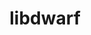 ---
title: "libdwarf"
layout: cache
categories: [package, develop-2023-08-27]
meta: {"versions": ["20180129"], "compilers": ["gcc@=11.1.0", "gcc@=11.3.0"], "oss": ["ubuntu20.04", "ubuntu22.04"], "platforms": ["linux"], "targets": ["ppc64le", "x86_64_v3"], "stacks": ["e4s", "e4s-power", "root", "tutorial"], "num_specs": 3, "num_specs_by_stack": {"e4s-power": 1, "root": 3, "e4s": 1, "tutorial": 1}}
spec_details: [{"hash": "ukk7z3qvhgfsojf6l3xmei3ueola4fts", "compiler": "gcc@=11.1.0", "versions": ["20180129"], "os": "ubuntu20.04", "platform": "linux", "target": "ppc64le", "variants": ["build_system=generic"], "stacks": ["e4s-power", "root"], "size": "-", "tarball": "https://binaries.spack.io/releases/develop-2023-08-27/build_cache/linux-ubuntu20.04-ppc64le/gcc-11.1.0/libdwarf-20180129/linux-ubuntu20.04-ppc64le-gcc-11.1.0-libdwarf-20180129-ukk7z3qvhgfsojf6l3xmei3ueola4fts.spack"}, {"hash": "rp5tktcvtwz2g72uoxzxhqsqibxdcmiw", "compiler": "gcc@=11.1.0", "versions": ["20180129"], "os": "ubuntu20.04", "platform": "linux", "target": "x86_64_v3", "variants": ["build_system=generic"], "stacks": ["e4s", "root"], "size": "-", "tarball": "https://binaries.spack.io/releases/develop-2023-08-27/build_cache/linux-ubuntu20.04-x86_64_v3/gcc-11.1.0/libdwarf-20180129/linux-ubuntu20.04-x86_64_v3-gcc-11.1.0-libdwarf-20180129-rp5tktcvtwz2g72uoxzxhqsqibxdcmiw.spack"}, {"hash": "7staix4pmi5z6yre7zxs3mezehn6ypb3", "compiler": "gcc@=11.3.0", "versions": ["20180129"], "os": "ubuntu22.04", "platform": "linux", "target": "x86_64_v3", "variants": ["build_system=generic"], "stacks": ["root", "tutorial"], "size": "-", "tarball": "https://binaries.spack.io/releases/develop-2023-08-27/build_cache/linux-ubuntu22.04-x86_64_v3/gcc-11.3.0/libdwarf-20180129/linux-ubuntu22.04-x86_64_v3-gcc-11.3.0-libdwarf-20180129-7staix4pmi5z6yre7zxs3mezehn6ypb3.spack"}]
---